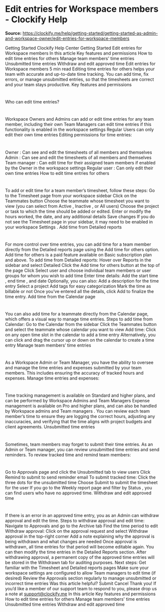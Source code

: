 # Edit entries for Workspace members - Clockify Help

**Source:** https://clockify.me/help/getting-started/getting-started-as-admin-and-workspace-owner/edit-entries-for-workspace-members

Getting Started
Clockify Help Center
Getting Started
Edit entries for Workspace members
In this article
Key features and permissions
How to edit time entries for others
Manage team members' time entries
Unsubmitted time entries
Withdraw and edit approved time
Edit entries for Workspace members
5 min read
Editing time entries for others helps your team with accurate and up-to-date time tracking. You can add time, fix errors, or manage unsubmitted entries, so that the timesheets are correct and your team stays productive.
Key features and permissions
#
Who can edit time entries?
#
Workspace Owners and Admins can add or edit time entries for any team member, including their own
Team Managers can edit time entries if this functionality is enabled in the workspace settings
Regular Users can only edit their own time entries
Editing permissions for time entries:
#
Owner
: Can see and edit the timesheets of all members and themselves
Admin
: Can see and edit the timesheets of all members and themselves
Team manager
: Can edit time for their assigned team members if enabled by the Owner in the workspace settings
Regular user
: Can only edit their own time entries
How to edit time entries for others
#
To add or edit time for a team member’s timesheet, follow these steps:
Go to the
Timesheet
page from your workspace sidebar
Click on the
Teammates
button
Choose the teammate whose timesheet you want to view (you can select from
Active
,
Inactive
, or
All
users)
Choose the project or task to which the time should be added or edited.
Enter or modify the hours worked, the date, and any additional details
Save changes
If you do not see the
Timesheet
page in your sidebar, it may need to be enabled in your workspace
Settings
.
Add time from Detailed reports
#
For more control over time entries, you can add time for a team member directly from the
Detailed reports
page using the
Add time for others
option.
Add time for others
is a paid feature available on
Basic
subscription plan and above.
To add time from
Detailed
reports:
Hover over
Reports
in the sidebar and select
Detailed
Click the
Add time for others
button at the top of the page
Click
Select user
and choose individual team members or user groups for whom you wish to add time
Enter time details:
Add the
start time
,
end time
, and
date
Optionally, you can also:
Add a
description
for the time entry
Select a
project
Add
tags
for easy categorization
Mark the time as
billable
or not
Once you’ve entered all the details, click
Add
to finalize the time entry.
Add time from the Calendar page
#
You can also add time for a teammate directly from the
Calendar
page, which offers a visual way to manage time entries.
Steps to add time from Calendar:
Go to the
Calendar
from the sidebar
Click the
Teammates
button and select the teammate whose calendar you want to view
Add time:
Click on any open time slot in the calendar to add a time entry
Alternatively, you can click and drag the cursor up or down on the calendar to create a time entry
Manage team members’ time entries
#
As a Workspace Admin or Team Manager, you have the ability to oversee and manage the time entries and expenses submitted by your team members. This includes ensuring the accuracy of tracked hours and expenses.
Manage time entries and expenses:
#
Time tracking management
is available on
Standard
and higher plans, and can be performed by
Workspace Admins
and
Team Managers
Expense management
is available on
Pro
and higher plans, and can also be handled by
Workspace admins
and
Team managers
.
You can review each team member’s time to ensure they are logging the correct hours, adjusting any inaccuracies, and verifying that the time aligns with project budgets and client agreements.
Unsubmitted time entries
#
Sometimes, team members may forget to submit their time entries. As an Admin or Team manager, you can review unsubmitted time entries and send reminders.
To review tracked time and remind team members:
#
Go to
Approvals
page and click the
Unsubmitted
tab to view users
Click
Remind to submit
to send reminder email
To submit tracked time:
Click the three dots for the unsubmitted time
Choose
Submit
to submit the timesheet for the user
If you go to the
Weekly report
page and filter by
Status
, you can find users who have no approved time.
Withdraw and edit approved time
#
If there is an error in an approved time entry, you as an Admin can withdraw approval and edit the time.
Steps to withdraw approval and edit time:
Navigate to
Approvals
and go to the
Archive
tab
Find the time period to edit
Withdraw approval:
Click on the approval request and select
Withdraw approval
in the top-right corner
Add a note explaining why the approval is being withdrawn and what changes are needed
Once approval is withdrawn, all time entries for that period will become editable again. You can then modify the time entries in the
Detailed Reports
section.
After withdrawing approval, a permanent copy of the approved time entries will be stored in the
Withdrawn
tab for auditing purposes.
Next steps:
Get familiar with the
Timesheet
and
Detailed reports
pages
Make sure your workspace settings are configured to allow Team managers to edit time (if desired)
Review the
Approvals
section regularly to manage unsubmitted or incorrect time entries
Was this article helpful?
Submit
Cancel
Thank you! If you’d like a member of our support team to respond to you, please drop us a note at support@clockify.me
In this article
Key features and permissions
How to edit time entries for others
Manage team members' time entries
Unsubmitted time entries
Withdraw and edit approved time